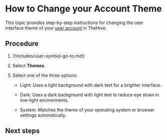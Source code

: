# How to Change your Account Theme

This topic provides step-by-step instructions for changing the user interface theme of your [user account](about-user-accounts.md) in TheHive.

<h2>Procedure</h2>

1. {!includes/user-symbol-go-to.md!}

2. Select **Themes**.

3. Select one of the three options:

    * Light: Uses a light background with dark text for a brighter interface.

    * Dark: Uses a dark background with light text to reduce eye strain in low-light environments.

    * System: Matches the theme of your operating system or browser settings automatically.

<h2>Next steps</h2>